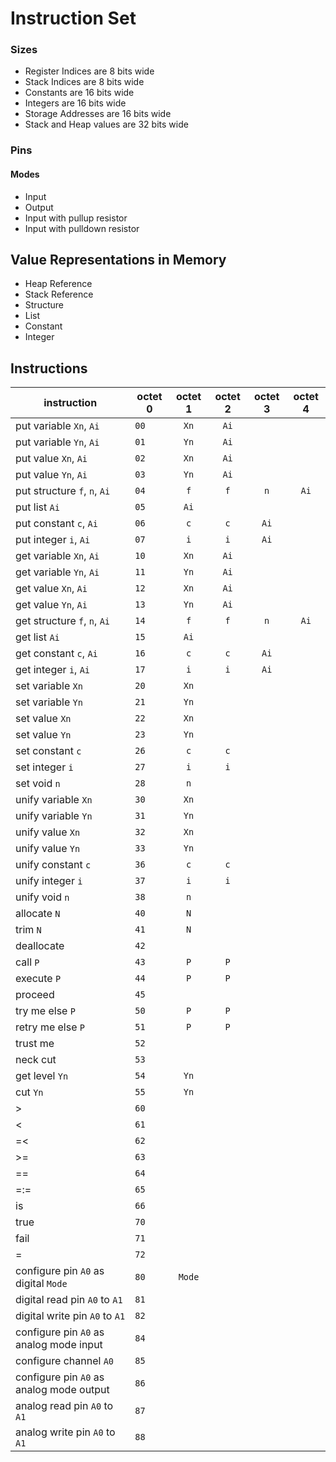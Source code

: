 # Instruction Set

### Sizes

+ Register Indices are 8 bits wide
+ Stack Indices are 8 bits wide
+ Constants are 16 bits wide
+ Integers are 16 bits wide
+ Storage Addresses are 16 bits wide
+ Stack and Heap values are 32 bits wide

### Pins

#### Modes

+ Input
+ Output
+ Input with pullup resistor
+ Input with pulldown resistor


## Value Representations in Memory

+ Heap Reference
+ Stack Reference
+ Structure
+ List
+ Constant
+ Integer


## Instructions

| instruction                               | octet 0  | octet 1  | octet 2  | octet 3  | octet 4  |
| ----------------------------------------- | -------  | :------: | :------: | :------: | :------: |
| put variable `Xn`, `Ai`                   |   `00`   |   `Xn`   |   `Ai`   |          |          |
| put variable `Yn`, `Ai`                   |   `01`   |   `Yn`   |   `Ai`   |          |          |
| put value `Xn`, `Ai`                      |   `02`   |   `Xn`   |   `Ai`   |          |          |
| put value `Yn`, `Ai`                      |   `03`   |   `Yn`   |   `Ai`   |          |          |
| put structure `f`, `n`, `Ai`              |   `04`   |   `f`    |   `f`    |   `n`    |   `Ai`   |
| put list `Ai`                             |   `05`   |   `Ai`   |          |          |          |
| put constant `c`, `Ai`                    |   `06`   |   `c`    |   `c`    |   `Ai`   |          |
| put integer `i`, `Ai`                     |   `07`   |   `i`    |   `i`    |   `Ai`   |          |
| get variable `Xn`, `Ai`                   |   `10`   |   `Xn`   |   `Ai`   |          |          |
| get variable `Yn`, `Ai`                   |   `11`   |   `Yn`   |   `Ai`   |          |          |
| get value `Xn`, `Ai`                      |   `12`   |   `Xn`   |   `Ai`   |          |          |
| get value `Yn`, `Ai`                      |   `13`   |   `Yn`   |   `Ai`   |          |          |
| get structure `f`, `n`, `Ai`              |   `14`   |   `f`    |   `f`    |   `n`    |   `Ai`   |
| get list `Ai`                             |   `15`   |   `Ai`   |          |          |          |
| get constant `c`, `Ai`                    |   `16`   |   `c`    |   `c`    |   `Ai`   |          |
| get integer `i`, `Ai`                     |   `17`   |   `i`    |   `i`    |   `Ai`   |          |
| set variable `Xn`                         |   `20`   |   `Xn`   |          |          |          |
| set variable `Yn`                         |   `21`   |   `Yn`   |          |          |          |
| set value `Xn`                            |   `22`   |   `Xn`   |          |          |          |
| set value `Yn`                            |   `23`   |   `Yn`   |          |          |          |
| set constant `c`                          |   `26`   |   `c`    |   `c`    |          |          |
| set integer `i`                           |   `27`   |   `i`    |   `i`    |          |          |
| set void `n`                              |   `28`   |   `n`    |          |          |          |
| unify variable `Xn`                       |   `30`   |   `Xn`   |          |          |          |
| unify variable `Yn`                       |   `31`   |   `Yn`   |          |          |          |
| unify value `Xn`                          |   `32`   |   `Xn`   |          |          |          |
| unify value `Yn`                          |   `33`   |   `Yn`   |          |          |          |
| unify constant `c`                        |   `36`   |   `c`    |   `c`    |          |          |
| unify integer `i`                         |   `37`   |   `i`    |   `i`    |          |          |
| unify void `n`                            |   `38`   |   `n`    |          |          |          |
| allocate `N`                              |   `40`   |   `N`    |          |          |          |
| trim `N`                                  |   `41`   |   `N`    |          |          |          |
| deallocate                                |   `42`   |          |          |          |          |
| call `P`                                  |   `43`   |   `P`    |   `P`    |          |          |
| execute `P`                               |   `44`   |   `P`    |   `P`    |          |          |
| proceed                                   |   `45`   |          |          |          |          |
| try me else `P`                           |   `50`   |   `P`    |   `P`    |          |          |
| retry me else `P`                         |   `51`   |   `P`    |   `P`    |          |          |
| trust me                                  |   `52`   |          |          |          |          |
| neck cut                                  |   `53`   |          |          |          |          |
| get level `Yn`                            |   `54`   |   `Yn`   |          |          |          |
| cut `Yn`                                  |   `55`   |   `Yn`   |          |          |          |
| >                                         |   `60`   |          |          |          |          |
| <                                         |   `61`   |          |          |          |          |
| =<                                        |   `62`   |          |          |          |          |
| >=                                        |   `63`   |          |          |          |          |
| =\=                                       |   `64`   |          |          |          |          |
| =:=                                       |   `65`   |          |          |          |          |
| is                                        |   `66`   |          |          |          |          |
| true                                      |   `70`   |          |          |          |          |
| fail                                      |   `71`   |          |          |          |          |
| =                                         |   `72`   |          |          |          |          |
| configure pin `A0` as digital `Mode`      |   `80`   |  `Mode`  |          |          |          |
| digital read pin `A0` to `A1`             |   `81`   |          |          |          |          |
| digital write pin `A0` to `A1`            |   `82`   |          |          |          |          |
| configure pin `A0` as analog mode input   |   `84`   |          |          |          |          |
| configure channel `A0`                    |   `85`   |          |          |          |          |
| configure pin `A0` as analog mode output  |   `86`   |          |          |          |          |
| analog read pin `A0` to `A1`              |   `87`   |          |          |          |          |
| analog write pin `A0` to `A1`             |   `88`   |          |          |          |          |
